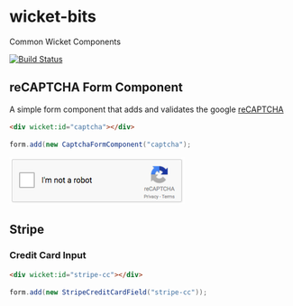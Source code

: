 # wicket-bits
Common Wicket Components

[![Build Status](https://travis-ci.org/Mustard/wicket-bits.svg?branch=master)](https://travis-ci.org/Mustard/wicket-bits)

## reCAPTCHA Form Component

A simple form component that adds and validates the google [reCAPTCHA](https://www.google.com/recaptcha/intro/index.html)

```html
<div wicket:id="captcha"></div>
```

```java
form.add(new CaptchaFormComponent("captcha");
```

![reCAPTCHA Form Component](assets/captcha.png)


## Stripe

### Credit Card Input

```html
<div wicket:id="stripe-cc"></div>
```

```java
form.add(new StripeCreditCardField("stripe-cc"));
```